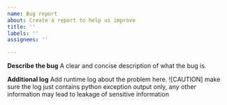 ```yaml
---
name: Bug report
about: Create a report to help us improve
title: ''
labels: ''
assignees: ''

---
```


**Describe the bug**
A clear and concise description of what the bug is.

**Additional log**
Add runtime log about the problem here.
![CAUTION] 
make sure the log just contains python exception output only, any other information may lead to leakage of sensitive information
